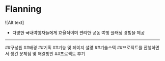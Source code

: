 # Flanning
![Alt text]
* 다양한 국내여행자들에게 효율적이며 편리한 공동 여행 플래닝 경험을 제공
* * * 
##구성원
##배경
##기획
##기능 및 페이지 설명
##기술스택 
##프로젝트를 진행하면서 생긴 문제점 및 해결방안
##프로젝트 후기
